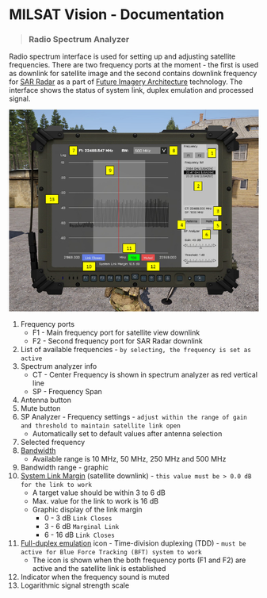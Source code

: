 # MILSAT Vision - Documentation
> ### Radio Spectrum Analyzer

Radio spectrum interface is used for setting up and adjusting satellite frequencies. There are two frequency ports at the moment - the first is used as downlink for satellite image and the second contains downlink frequency for [SAR Radar](https://en.wikipedia.org/wiki/Synthetic-aperture_radar) as a part of [Future Imagery Architecture](https://en.wikipedia.org/wiki/Future_Imagery_Architecture) technology. The interface shows the status of system link, duplex emulation and processed signal.

![Radio Spectrum](img/sat_radio_spectrum_tab.png)

1. Frequency ports
   - F1 - Main frequency port for satellite view downlink
   - F2 - Second frequency port for SAR Radar downlink
2. List of available frequencies - `by selecting, the frequency is set as active`
3. Spectrum analyzer info
   - CT - Center Frequency is shown in spectrum analyzer as red vertical line
   - SP - Frequency Span
4. Antenna button
5. Mute button
6. SP Analyzer - Frequency settings - `adjust within the range of gain and threshold to maintain satellite link open`
   - Automatically set to default values after antenna selection
7. Selected frequency
8. [Bandwidth](https://en.wikipedia.org/wiki/Bandwidth_(signal_processing))
   - Available range is 10 MHz, 50 MHz, 250 MHz and 500 MHz
9. Bandwidth range - graphic
10. [System Link Margin](https://en.wikipedia.org/wiki/Link_margin) (satellite downlink) - `this value must be > 0.0 dB for the link to work`
    - A target value should be within 3 to 6 dB
    - Max. value for the link to work is 16 dB
    - Graphic display of the link margin
      - 0 - 3 dB `Link Closes`
      - 3 - 6 dB `Marginal Link`
      - 6 - 16 dB `Link Closes`
11. [Full-duplex emulation](https://en.wikipedia.org/wiki/Duplex_(telecommunications)) icon - Time-division duplexing (TDD) - `must be active for Blue Force Tracking (BFT) system to work`
    - The icon is shown when the both frequency ports (F1 and F2) are active and the satellite link is established
12. Indicator when the frequency sound is muted
13. Logarithmic signal strength scale
